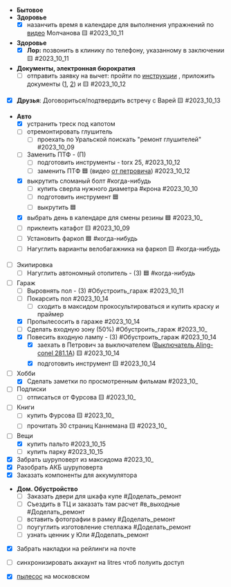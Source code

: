 

- **Бытовое**
- **Здоровье**
	- [x] назанчить время в календаре для выполнения упражнений по [видео](https://www.youtube.com/watch?v=3y4YRSjX930&ab_channel=MolchanovsRussia) Молчанова 🟨  #2023_10_11
-  **Здоровье**
	- [x]   **Лор:**	позвонить в клинику по телефону, указанному в заключении 🟨 #2023_10_11
- **Документы, электронная бюрократия**
	- [ ] отправить заявку  на вычет:  пройти по [инструкции](https://yandex.ru/support/praktikum/tax-deduction.html) , приложить документы ([1](https://yandex.ru/legal/practicum_offer/), [2](https://mail.google.com/mail/u/1/#search/%D1%87%D0%B5%D0%BA/WhctKKXHHczxdZWMSXQqSTjdnbMZzgCTZzxvKrkDDSnqnShZzLwCSLLbnDwFWcXGhGlmrFQ?projector=1&messagePartId=0.1)) и 🟨 #2023_10_12
- [x]   **Друзья**: Договориться/подтвердить встречу с Варей 🟨 #2023_10_13 
- **Авто**
	- [x] устранить треск под капотом
	- [ ] отремонтировать глушитель
		- [ ] проехать по Уральской поискать "ремонт глушителей" #2023_10_09
	- [ ] Заменить ПТФ - (П)
		- [ ] подготовить инструменты - torx 25, #2023_10_12
		- [ ] заменить ПТФ 🟦 (видео [от петровича](https://youtu.be/VgEtqgj1H_o?si=IlPLeXthQDyw14W3&t=463))  #2023_10_12
	- [x] выкрутить сломаный болт #когда-нибудь
		- [ ] купить сверла нужного диаметра #крона #2023_10_10
		- [ ] подготовить инструмент 🟦 
		- [ ] выкрутить 🟦 
	- [x] выбрать день в календаре для смены резины 🟦 #2023_10_
	- [ ] приклеить катафот 🟨 #2023_10_09
	- [ ] Установить фаркоп  🟦 #когда-нибудь
	- [ ] Нагуглить варианты велобагажника на фаркоп 🟨 #когда-нибудь 
- [ ] Экипировка 
	- [ ] Нагуглить автономный отопитель - (З) 🟦 #когда-нибудь
- [ ] Гараж
	- [ ] Выровнять пол - (З) #Обустроить_гараж #2023_10_11
	- [ ] Покарсить пол #2023_10_14
		- [ ] сходить в максидом прокосультироваться и купить краску и праймер
	- [x] Пропылесосить в гараже #2023_10_14
	- [ ] Сделать входную зону (50%) #Обустроить_гараж  #2023_10_
	- [x] Повесить входную лампу - (З)  #Обустроить_гараж  #2023_10_14
		- [x] заехать в Петрович за выключателем ([Выключатель Aling-conel 281.1A](https://petrovich.ru/catalog/252110323/633877/)) 🟨 #2023_10_14
		- [x] подготовить инcтрумент 🟨 #2023_10_14 
- [ ] Хобби
	- [x] Сделать заметки по просмотренным фильмам #2023_10_
- [ ] Подписки
	- [ ] отписаться от Фурсова 🟨 #2023_10_
- [ ] Книги 
	- [ ] купить Фурсова 🟨 #2023_10_
	- [ ] прочитать 30 страниц Каннемана 🟨 #2023_10_
- [ ] Вещи
	- [x] купить пальто  #2023_10_15
	- [ ] купить парку #2023_10_15
- [x] Забрать шуруповерт из максидома #2023_10_
- [x] Разобрать АКБ шуруповерта
- [x] Заказать компоненты для аккумулятора
- **Дом. Обустройство**
	- [ ] Заказать двери для шкафа купе #Доделать_ремонт
	- [ ] Съездить в ТЦ и заказать там расчет #в_выходные #Доделать_ремонт
	- [ ] вставить фотографии в рамку #Доделать_ремонт
	- [ ] поугуглить изготовление стеллажа #Доделать_ремонт
	- [ ] узнать ценник у Юли #Доделать_ремонт
- [x] Забрать накладки на рейлинги на почте

- [ ] синхронизировать аккаунт на litres чтоб полуить доступ
- [x] [пылесос](https://www.vseinstrumenti.ru/product/stroitelnyj-pylesos-zubr-master-m3-20-pu-20-1400-m3-796356/#reviews) на московском